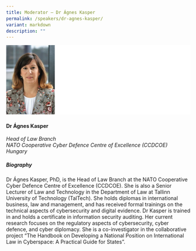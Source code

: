 ```yaml
---
title: Moderator – Dr Ágnes Kasper
permalink: /speakers/dr-agnes-kasper/
variant: markdown
description: ""
---
```



![](/images/2024%20speakers/Agnes_Kasper.png)
#### **Dr Ágnes Kasper**

*Head of Law Branch <br>NATO Cooperative Cyber Defence Centre of Excellence (CCDCOE) <br>Hungary*

##### **Biography**
Dr Ágnes Kasper, PhD, is the Head of Law Branch at the NATO Cooperative Cyber Defence Centre of Excellence (CCDCOE). She is also a Senior Lecturer of Law and Technology in the Department of Law at Tallinn University of Technology (TalTech). She holds diplomas in international business, law and management, and has received formal trainings on the technical aspects of cybersecurity and digital evidence. Dr Kasper is trained in and holds a certificate in information security auditing. Her current research focuses on the regulatory aspects of cybersecurity, cyber defence, and cyber diplomacy. She is a co-investigator in the collaborative project “The Handbook on Developing a National Position on International Law in Cyberspace: A Practical Guide for States”.